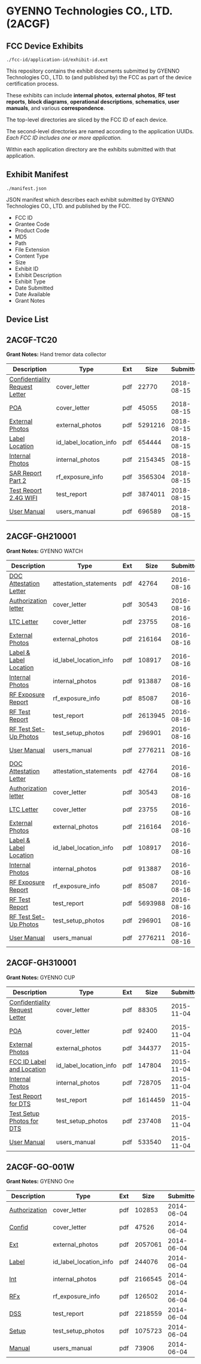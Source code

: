 # GYENNO Technologies CO., LTD. (2ACGF)
## FCC Device Exhibits

```
./fcc-id/application-id/exhibit-id.ext
```

This repository contains the exhibit documents submitted by GYENNO Technologies CO., LTD. to (and published by) the FCC as part of the device certification process.

These exhibits can include **internal photos**, **external photos**, **RF test reports**, **block diagrams**, **operational descriptions**, **schematics**, **user manuals**, and various **correspondence**.

The top-level directories are sliced by the FCC ID of each device.

The second-level directories are named according to the application UUIDs. *Each FCC ID includes one or more application.*

Within each application directory are the exhibits submitted with that application. 

## Exhibit Manifest

```
./manifest.json
```

JSON manifest which describes each exhibit submitted by GYENNO Technologies CO., LTD. and published by the FCC.

- FCC ID
- Grantee Code
- Product Code
- MD5
- Path
- File Extension
- Content Type
- Size
- Exhibit ID
- Exhibit Description
- Exhibit Type
- Date Submitted
- Date Available
- Grant Notes

## Device List
## 2ACGF-TC20
**Grant Notes:** Hand tremor data collector

| Description | Type | Ext | Size | Submitted | Available |
| ----------- | ---- | --- | ---- | --------- | --------- |
| [Confidentiality Request Letter](2ACGF-TC20/9ff246d9b57effebdae3d23af25c6587/3964719.pdf) | cover_letter | pdf | 22770 | 2018-08-15 | 2018-08-15 |
| [POA](2ACGF-TC20/9ff246d9b57effebdae3d23af25c6587/3964720.pdf) | cover_letter | pdf | 45055 | 2018-08-15 | 2018-08-15 |
| [External Photos](2ACGF-TC20/9ff246d9b57effebdae3d23af25c6587/3964712.pdf) | external_photos | pdf | 5291216 | 2018-08-15 | 2018-08-15 |
| [Label Location](2ACGF-TC20/9ff246d9b57effebdae3d23af25c6587/3964714.pdf) | id_label_location_info | pdf | 654444 | 2018-08-15 | 2018-08-15 |
| [Internal Photos](2ACGF-TC20/9ff246d9b57effebdae3d23af25c6587/3964713.pdf) | internal_photos | pdf | 2154345 | 2018-08-15 | 2018-08-15 |
| [SAR Report Part 2](2ACGF-TC20/9ff246d9b57effebdae3d23af25c6587/3964716.pdf) | rf_exposure_info | pdf | 3565304 | 2018-08-15 | 2018-08-15 |
| [Test Report 2.4G WIFI](2ACGF-TC20/9ff246d9b57effebdae3d23af25c6587/3964711.pdf) | test_report | pdf | 3874011 | 2018-08-15 | 2018-08-15 |
| [User Manual](2ACGF-TC20/9ff246d9b57effebdae3d23af25c6587/3964718.pdf) | users_manual | pdf | 696589 | 2018-08-15 | 2018-08-15 |
## 2ACGF-GH210001
**Grant Notes:** GYENNO WATCH

| Description | Type | Ext | Size | Submitted | Available |
| ----------- | ---- | --- | ---- | --------- | --------- |
| [DOC Attestation Letter](2ACGF-GH210001/c39c71cf7a8ed013ef2938939ee3fd2d/3099351.pdf) | attestation_statements | pdf | 42764 | 2016-08-16 | 2016-08-16 |
| [Authorization letter](2ACGF-GH210001/c39c71cf7a8ed013ef2938939ee3fd2d/3099353.pdf) | cover_letter | pdf | 30543 | 2016-08-16 | 2016-08-16 |
| [LTC Letter](2ACGF-GH210001/c39c71cf7a8ed013ef2938939ee3fd2d/3099354.pdf) | cover_letter | pdf | 23755 | 2016-08-16 | 2016-08-16 |
| [External Photos](2ACGF-GH210001/c39c71cf7a8ed013ef2938939ee3fd2d/3099355.pdf) | external_photos | pdf | 216164 | 2016-08-16 | 2016-08-16 |
| [Label & Label Location](2ACGF-GH210001/c39c71cf7a8ed013ef2938939ee3fd2d/3099356.pdf) | id_label_location_info | pdf | 108917 | 2016-08-16 | 2016-08-16 |
| [Internal Photos](2ACGF-GH210001/c39c71cf7a8ed013ef2938939ee3fd2d/3099357.pdf) | internal_photos | pdf | 913887 | 2016-08-16 | 2016-08-16 |
| [RF Exposure Report](2ACGF-GH210001/c39c71cf7a8ed013ef2938939ee3fd2d/3099359.pdf) | rf_exposure_info | pdf | 85087 | 2016-08-16 | 2016-08-16 |
| [RF Test Report](2ACGF-GH210001/c39c71cf7a8ed013ef2938939ee3fd2d/3099374.pdf) | test_report | pdf | 2613945 | 2016-08-16 | 2016-08-16 |
| [RF Test Set-Up Photos](2ACGF-GH210001/c39c71cf7a8ed013ef2938939ee3fd2d/3099362.pdf) | test_setup_photos | pdf | 296901 | 2016-08-16 | 2016-08-16 |
| [User Manual](2ACGF-GH210001/c39c71cf7a8ed013ef2938939ee3fd2d/3099363.pdf) | users_manual | pdf | 2776211 | 2016-08-16 | 2016-08-16 |
| [DOC Attestation Letter](2ACGF-GH210001/fe282ad45e8aa6a279007a271ddf1821/3099351.pdf) | attestation_statements | pdf | 42764 | 2016-08-16 | 2016-08-16 |
| [Authorization letter](2ACGF-GH210001/fe282ad45e8aa6a279007a271ddf1821/3099353.pdf) | cover_letter | pdf | 30543 | 2016-08-16 | 2016-08-16 |
| [LTC Letter](2ACGF-GH210001/fe282ad45e8aa6a279007a271ddf1821/3099354.pdf) | cover_letter | pdf | 23755 | 2016-08-16 | 2016-08-16 |
| [External Photos](2ACGF-GH210001/fe282ad45e8aa6a279007a271ddf1821/3099355.pdf) | external_photos | pdf | 216164 | 2016-08-16 | 2016-08-16 |
| [Label & Label Location](2ACGF-GH210001/fe282ad45e8aa6a279007a271ddf1821/3099356.pdf) | id_label_location_info | pdf | 108917 | 2016-08-16 | 2016-08-16 |
| [Internal Photos](2ACGF-GH210001/fe282ad45e8aa6a279007a271ddf1821/3099357.pdf) | internal_photos | pdf | 913887 | 2016-08-16 | 2016-08-16 |
| [RF Exposure Report](2ACGF-GH210001/fe282ad45e8aa6a279007a271ddf1821/3099359.pdf) | rf_exposure_info | pdf | 85087 | 2016-08-16 | 2016-08-16 |
| [RF Test Report](2ACGF-GH210001/fe282ad45e8aa6a279007a271ddf1821/3099361.pdf) | test_report | pdf | 5693988 | 2016-08-16 | 2016-08-16 |
| [RF Test Set-Up Photos](2ACGF-GH210001/fe282ad45e8aa6a279007a271ddf1821/3099362.pdf) | test_setup_photos | pdf | 296901 | 2016-08-16 | 2016-08-16 |
| [User Manual](2ACGF-GH210001/fe282ad45e8aa6a279007a271ddf1821/3099363.pdf) | users_manual | pdf | 2776211 | 2016-08-16 | 2016-08-16 |
## 2ACGF-GH310001
**Grant Notes:** GYENNO CUP

| Description | Type | Ext | Size | Submitted | Available |
| ----------- | ---- | --- | ---- | --------- | --------- |
| [Confidentiality Request Letter](2ACGF-GH310001/9b89e80b74c34374aab13fc40705e09f/2802743.pdf) | cover_letter | pdf | 88305 | 2015-11-04 | 2015-11-04 |
| [POA](2ACGF-GH310001/9b89e80b74c34374aab13fc40705e09f/2802744.pdf) | cover_letter | pdf | 92400 | 2015-11-04 | 2015-11-04 |
| [External Photos](2ACGF-GH310001/9b89e80b74c34374aab13fc40705e09f/2802745.pdf) | external_photos | pdf | 344377 | 2015-11-04 | 2015-11-04 |
| [FCC ID Label and Location](2ACGF-GH310001/9b89e80b74c34374aab13fc40705e09f/2802747.pdf) | id_label_location_info | pdf | 147804 | 2015-11-04 | 2015-11-04 |
| [Internal Photos](2ACGF-GH310001/9b89e80b74c34374aab13fc40705e09f/2802746.pdf) | internal_photos | pdf | 728705 | 2015-11-04 | 2015-11-04 |
| [Test Report for DTS](2ACGF-GH310001/9b89e80b74c34374aab13fc40705e09f/2802748.pdf) | test_report | pdf | 1614459 | 2015-11-04 | 2015-11-04 |
| [Test Setup Photos for DTS](2ACGF-GH310001/9b89e80b74c34374aab13fc40705e09f/2802749.pdf) | test_setup_photos | pdf | 237408 | 2015-11-04 | 2015-11-04 |
| [User Manual](2ACGF-GH310001/9b89e80b74c34374aab13fc40705e09f/2802750.pdf) | users_manual | pdf | 533540 | 2015-11-04 | 2015-11-04 |
## 2ACGF-GO-001W
**Grant Notes:** GYENNO One

| Description | Type | Ext | Size | Submitted | Available |
| ----------- | ---- | --- | ---- | --------- | --------- |
| [Authorization](2ACGF-GO-001W/f2a374aade73f743b51b631b2fbed93c/2285776.pdf) | cover_letter | pdf | 102853 | 2014-06-04 | 2014-06-04 |
| [Confid](2ACGF-GO-001W/f2a374aade73f743b51b631b2fbed93c/2285777.pdf) | cover_letter | pdf | 47526 | 2014-06-04 | 2014-06-04 |
| [Ext](2ACGF-GO-001W/f2a374aade73f743b51b631b2fbed93c/2285778.pdf) | external_photos | pdf | 2057061 | 2014-06-04 | 2014-06-04 |
| [Label](2ACGF-GO-001W/f2a374aade73f743b51b631b2fbed93c/2285780.pdf) | id_label_location_info | pdf | 244076 | 2014-06-04 | 2014-06-04 |
| [Int](2ACGF-GO-001W/f2a374aade73f743b51b631b2fbed93c/2285779.pdf) | internal_photos | pdf | 2166545 | 2014-06-04 | 2014-06-04 |
| [RFx](2ACGF-GO-001W/f2a374aade73f743b51b631b2fbed93c/2285784.pdf) | rf_exposure_info | pdf | 126502 | 2014-06-04 | 2014-06-04 |
| [DSS](2ACGF-GO-001W/f2a374aade73f743b51b631b2fbed93c/2285783.pdf) | test_report | pdf | 2218559 | 2014-06-04 | 2014-06-04 |
| [Setup](2ACGF-GO-001W/f2a374aade73f743b51b631b2fbed93c/2285781.pdf) | test_setup_photos | pdf | 1075723 | 2014-06-04 | 2014-06-04 |
| [Manual](2ACGF-GO-001W/f2a374aade73f743b51b631b2fbed93c/2285782.pdf) | users_manual | pdf | 73906 | 2014-06-04 | 2014-06-04 |
